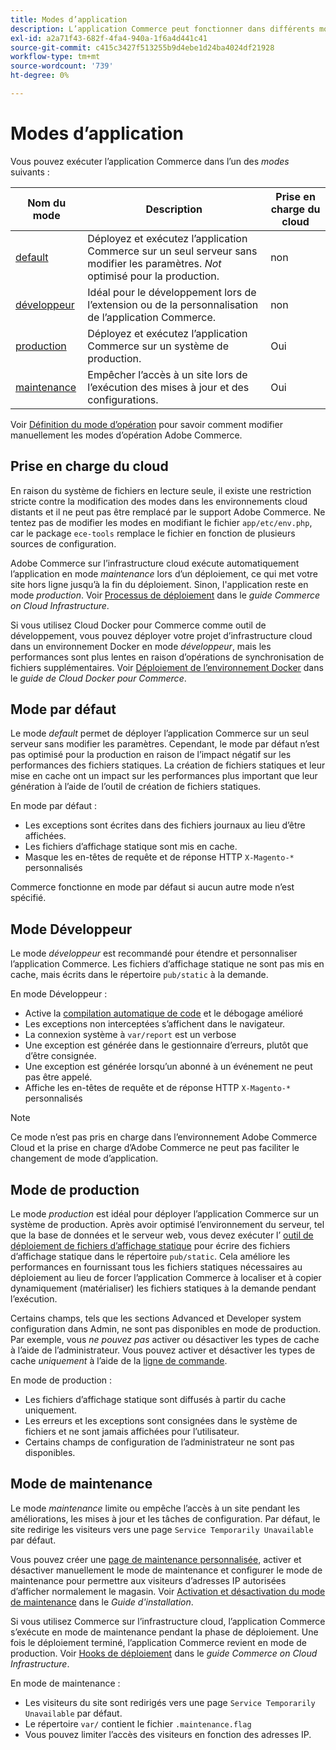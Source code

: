 ```yaml
---
title: Modes d’application
description: L’application Commerce peut fonctionner dans différents modes selon vos besoins. Affichez la liste détaillée des modes d’application disponibles.
exl-id: a2a71f43-682f-4fa4-940a-1f6a4d441c41
source-git-commit: c415c3427f513255b9d4ebe1d24ba4024df21928
workflow-type: tm+mt
source-wordcount: '739'
ht-degree: 0%

---
```


# Modes d’application

Vous pouvez exécuter l’application Commerce dans l’un des _modes_ suivants :

| Nom du mode | Description | Prise en charge du cloud |
| ------------------------ | ------------------- | ------------- |
| [default](#default-mode) | Déployez et exécutez l’application Commerce sur un seul serveur sans modifier les paramètres. _Not_ optimisé pour la production. | non |
| [développeur](#developer-mode) | Idéal pour le développement lors de l’extension ou de la personnalisation de l’application Commerce. | non |
| [production](#production-mode) | Déployez et exécutez l’application Commerce sur un système de production. | Oui |
| [maintenance](#maintenance-mode) | Empêcher l’accès à un site lors de l’exécution des mises à jour et des configurations. | Oui |

Voir [Définition du mode d’opération](../cli/set-mode.md) pour savoir comment modifier manuellement les modes d’opération Adobe Commerce.

## Prise en charge du cloud

En raison du système de fichiers en lecture seule, il existe une restriction stricte contre la modification des modes dans les environnements cloud distants et il ne peut pas être remplacé par le support Adobe Commerce. Ne tentez pas de modifier les modes en modifiant le fichier `app/etc/env.php`, car le package `ece-tools` remplace le fichier en fonction de plusieurs sources de configuration.

Adobe Commerce sur l’infrastructure cloud exécute automatiquement l’application en mode _maintenance_ lors d’un déploiement, ce qui met votre site hors ligne jusqu’à la fin du déploiement. Sinon, l&#39;application reste en mode _production_. Voir [Processus de déploiement](https://experienceleague.adobe.com/docs/commerce-cloud-service/user-guide/develop/deploy/process.html#deploy-phase) dans le _guide Commerce on Cloud Infrastructure_.

Si vous utilisez Cloud Docker pour Commerce comme outil de développement, vous pouvez déployer votre projet d’infrastructure cloud dans un environnement Docker en mode _développeur_, mais les performances sont plus lentes en raison d’opérations de synchronisation de fichiers supplémentaires. Voir [Déploiement de l’environnement Docker](https://developer.adobe.com/commerce/cloud-tools/docker/deploy/#launch-mode) dans le _guide de Cloud Docker pour Commerce_.


## Mode par défaut

Le mode _default_ permet de déployer l’application Commerce sur un seul serveur sans modifier les paramètres. Cependant, le mode par défaut n’est pas optimisé pour la production en raison de l’impact négatif sur les performances des fichiers statiques. La création de fichiers statiques et leur mise en cache ont un impact sur les performances plus important que leur génération à l’aide de l’outil de création de fichiers statiques.

En mode par défaut :

- Les exceptions sont écrites dans des fichiers journaux au lieu d’être affichées.
- Les fichiers d’affichage statique sont mis en cache.
- Masque les en-têtes de requête et de réponse HTTP `X-Magento-*` personnalisés

Commerce fonctionne en mode par défaut si aucun autre mode n’est spécifié.

## Mode Développeur

Le mode _développeur_ est recommandé pour étendre et personnaliser l’application Commerce. Les fichiers d’affichage statique ne sont pas mis en cache, mais écrits dans le répertoire `pub/static` à la demande.

En mode Développeur :

- Active la [compilation automatique de code](../cli/code-compiler.md) et le débogage amélioré
- Les exceptions non interceptées s’affichent dans le navigateur.
- La connexion système à `var/report` est un verbose
- Une exception est générée dans le gestionnaire d’erreurs, plutôt que d’être consignée.
- Une exception est générée lorsqu’un abonné à un événement ne peut pas être appelé.
- Affiche les en-têtes de requête et de réponse HTTP `X-Magento-*` personnalisés

>[!NOTE]
>
>Ce mode n’est pas pris en charge dans l’environnement Adobe Commerce Cloud et la prise en charge d’Adobe Commerce ne peut pas faciliter le changement de mode d’application.

## Mode de production

Le mode _production_ est idéal pour déployer l’application Commerce sur un système de production. Après avoir optimisé l’environnement du serveur, tel que la base de données et le serveur web, vous devez exécuter l’ [ outil de déploiement de fichiers d’affichage statique](../cli/static-view-file-deployment.md) pour écrire des fichiers d’affichage statique dans le répertoire `pub/static`. Cela améliore les performances en fournissant tous les fichiers statiques nécessaires au déploiement au lieu de forcer l’application Commerce à localiser et à copier dynamiquement (matérialiser) les fichiers statiques à la demande pendant l’exécution.

Certains champs, tels que les sections Advanced et Developer system configuration dans Admin, ne sont pas disponibles en mode de production. Par exemple, vous _ne pouvez pas_ activer ou désactiver les types de cache à l’aide de l’administrateur. Vous pouvez activer et désactiver les types de cache _uniquement_ à l’aide de la [ligne de commande](../cli/manage-cache.md#config-cli-subcommands-cache-en).

En mode de production :

- Les fichiers d’affichage statique sont diffusés à partir du cache uniquement.
- Les erreurs et les exceptions sont consignées dans le système de fichiers et ne sont jamais affichées pour l’utilisateur.
- Certains champs de configuration de l’administrateur ne sont pas disponibles.

## Mode de maintenance

Le mode _maintenance_ limite ou empêche l’accès à un site pendant les améliorations, les mises à jour et les tâches de configuration. Par défaut, le site redirige les visiteurs vers une page `Service Temporarily Unavailable` par défaut.

Vous pouvez créer une [page de maintenance personnalisée](../../upgrade/troubleshooting/maintenance-mode-options.md), activer et désactiver manuellement le mode de maintenance et configurer le mode de maintenance pour permettre aux visiteurs d’adresses IP autorisées d’afficher normalement le magasin. Voir [Activation et désactivation du mode de maintenance](../../installation/tutorials/maintenance-mode.md) dans le _Guide d&#39;installation_.

Si vous utilisez Commerce sur l’infrastructure cloud, l’application Commerce s’exécute en mode de maintenance pendant la phase de déploiement. Une fois le déploiement terminé, l’application Commerce revient en mode de production. Voir [Hooks de déploiement](https://experienceleague.adobe.com/docs/commerce-cloud-service/user-guide/develop/deploy/best-practices.html#phase-5%3A-deployment-hooks) dans le _guide Commerce on Cloud Infrastructure_.

En mode de maintenance :

- Les visiteurs du site sont redirigés vers une page `Service Temporarily Unavailable` par défaut.
- Le répertoire `var/` contient le fichier `.maintenance.flag`
- Vous pouvez limiter l’accès des visiteurs en fonction des adresses IP.
